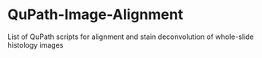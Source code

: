 # QuPath-Image-Alignment
List of QuPath scripts for alignment and stain deconvolution of whole-slide histology images

